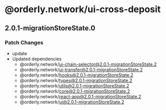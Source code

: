 # @orderly.network/ui-cross-deposit

## 2.0.1-migrationStoreState.0

### Patch Changes

- update
- Updated dependencies
  - @orderly.network/ui-chain-selector@2.0.1-migrationStoreState.2
  - @orderly.network/ui-transfer@2.0.1-migrationStoreState.2
  - @orderly.network/hooks@2.0.1-migrationStoreState.2
  - @orderly.network/types@2.0.1-migrationStoreState.2
  - @orderly.network/utils@2.0.1-migrationStoreState.2
  - @orderly.network/core@2.0.1-migrationStoreState.2
  - @orderly.network/react-app@2.0.1-migrationStoreState.2
  - @orderly.network/ui@2.0.1-migrationStoreState.2
